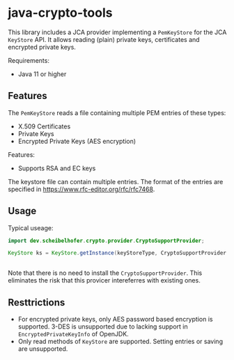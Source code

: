 # java-crypto-tools

This library includes a JCA provider implementing a `PemKeyStore` for the JCA `KeyStore` API. 
It allows reading (plain) private keys, certificates and encrypted private keys.

Requirements:
* Java 11 or higher

## Features

The `PemKeyStore` reads a file containing multiple PEM entries of these types:

* X.509 Certificates
* Private Keys
* Encrypted Private Keys (AES encryption)
 
Features:

* Supports RSA and EC keys

The keystore file can contain multiple entries.
The format of the entries are specified in https://www.rfc-editor.org/rfc/rfc7468.

## Usage

Typical useage:

```java
import dev.scheibelhofer.crypto.provider.CryptoSupportProvider;

KeyStore ks = KeyStore.getInstance(keyStoreType, CryptoSupportProvider.getInstance());
        
```

Note that there is no need to install the `CryptoSupportProvider`. 
This eliminates the risk that this provicer intereferres with existing ones.

## Resttrictions

* For encrypted private keys, only AES password based encryption is supported. 
3-DES is unsupported due to lacking support in `EncryptedPrivateKeyInfo` of OpenJDK.
* Only read methods of `KeyStore` are supported. Setting entries or saving are unsupported.
